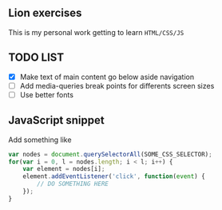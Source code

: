 ## Lion exercises

This is my personal work getting to learn `HTML/CSS/JS`

## TODO LIST

- [x] Make text of main content go below aside navigation
- [ ] Add media-queries break points for differents screen sizes
- [ ] Use better fonts

## JavaScript snippet

Add something like 

```javascript
var nodes = document.querySelectorAll(SOME_CSS_SELECTOR);
for(var i = 0, l = nodes.length; i < l; i++) {
	var element = nodes[i];
	element.addEventListener('click', function(event) {
		// DO SOMETHING HERE
	});
}
```

